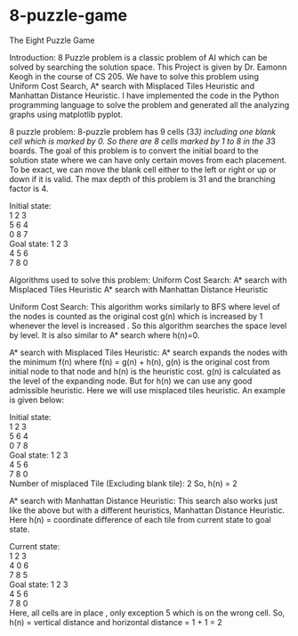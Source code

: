 # 8-puzzle-game
The Eight Puzzle Game

Introduction: 
8 Puzzle problem is a classic problem of AI which can be solved by searching the solution space. This Project is given by Dr. Eamonn Keogh in the course of CS 205. We have to solve this problem using Uniform Cost Search, A* search with Misplaced Tiles Heuristic and Manhattan Distance Heuristic. I have implemented the code in the Python programming language to solve the problem and generated all the analyzing graphs using matplotlib pyplot.

8 puzzle problem:
8-puzzle problem has 9 cells (3*3) including one blank cell which is marked by 0. So there are 8 cells marked by 1 to 8 in the 3*3 boards. The goal of this problem is to convert the initial board to the solution state where we can have only certain moves from each placement. To be exact, we can move the blank cell either to the left or right or up or down if it is valid. The max depth of this problem is 31 and the branching factor is 4.

Initial state: <br>
1 2 3 <br>
5 6 4 <br>
0 8 7 <br>
Goal state:
1 2 3 <br>
4 5 6 <br>
7 8 0 <br>

Algorithms used to solve this problem:
Uniform Cost Search:
A* search with Misplaced Tiles Heuristic
A* search with Manhattan Distance Heuristic

Uniform Cost Search:
This algorithm works similarly to BFS where level of the nodes is counted as the original cost g(n) which is increased by 1 whenever the level is increased . So this algorithm searches the space level by level. It is also similar to A* search where h(n)=0.

A* search with Misplaced Tiles Heuristic:
A* search expands the nodes with the minimum f(n) where f(n) = g(n) + h(n), g(n) is the original cost from initial node to that node  and h(n) is the heuristic cost. g(n) is calculated as the level of the expanding node. But for h(n) we can use any good admissible heuristic. Here we will use misplaced tiles heuristic. An example is given below:


Initial state: <br>
1 2 3 <br>
5 6 4 <br>
0 7 8 <br>
Goal state:
1 2 3 <br>
4 5 6 <br>
7 8 0 <br>
Number of misplaced Tile (Excluding blank tile): 2
So, h(n) = 2
 
A* search with Manhattan Distance Heuristic:
This search also works just like the above but with a different heuristics, Manhattan Distance Heuristic.
Here h(n) = coordinate difference of each tile from current state to goal state.

Current state: <br>
1 2 3 <br>
4 0 6 <br>
7 8 5 <br>
Goal state:
1 2 3 <br>
4 5 6 <br>
7 8 0 <br>
Here, all cells are in place , only exception 5 which is on the wrong cell. 
So, h(n) = vertical distance and horizontal distance 
  = 1 + 1 = 2

